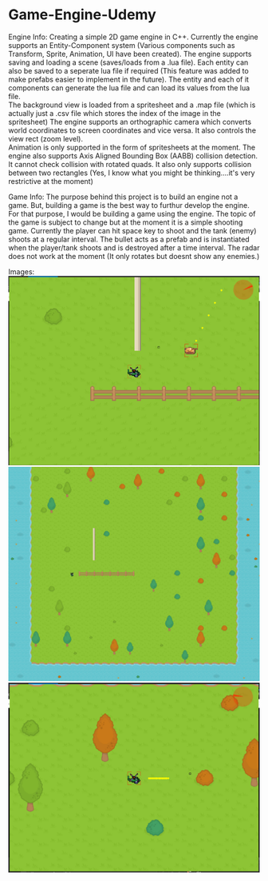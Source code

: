 # Game-Engine-Udemy
Engine Info:
Creating a simple 2D game engine in C++. Currently the engine supports an Entity-Component system (Various components such as Transform, Sprite, Animation, UI have been created). The engine supports saving and loading a scene (saves/loads from a .lua file). Each entity can also be saved to a seperate lua file if required (This feature was added to make prefabs easier to implement in the future). The entity and each of it components can generate the lua file and can load its values from the lua file.  
The background view is loaded from a spritesheet and a .map file (which is actually just a .csv file which stores the index of the image in the spritesheet)
The engine supports an orthographic camera which converts world coordinates to screen coordinates and vice versa. It also controls the view rect (zoom level).  
Animation is only supported in the form of spritesheets at the moment. 
The engine also supports Axis Aligned Bounding Box (AABB) collision detection. It cannot check collision with rotated quads. It also only supports collision between two rectangles (Yes, I know what you might be thinking....it's very restrictive at the moment)

Game Info:
The purpose behind this project is to build an engine not a game. But, building a game is the best way to furthur develop the engine. For that purpose, I would be building a game using the engine. The topic of the game is subject to change but at the moment it is a simple shooting game. Currently the player can hit space key to shoot and the tank (enemy) shoots at a regular interval. The bullet acts as a prefab and is instantiated when the player/tank shoots and is destroyed after a time interval. The radar does not work at the moment (It only rotates but doesnt show any enemies.)

Images:
<img src = "Images\Img1.PNG" width="800">  
<img src = "Images\Img2.PNG" width="800">  
<img src = "Images\Img3.PNG" width="800">  
